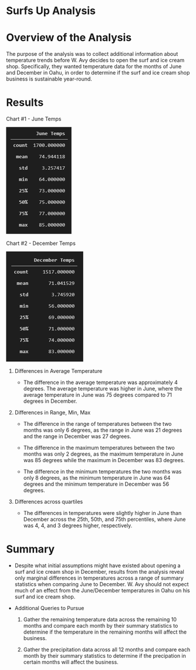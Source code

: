 # Surfs Up Analysis

# Overview of the Analysis

The purpose of the analysis was to collect additional information about temperature trends before W. Avy decides to open the surf and ice cream shop. Specifically, they wanted temperature data for the months of June and December in Oahu, in order to determine if the surf and ice cream shop business is sustainable year-round.

# Results

Chart #1 - June Temps

![](Screenshots/JuneTemps.png)

Chart #2 - December Temps

![](Screenshots/DecemberTemps.png)

1) Differences in Average Temperature

    - The difference in the average temperature was approximately 4 degrees. The average temperature was higher in June, where the average temperature in June was 75 degrees compared to 71 degrees in December.

2) Differences in Range, Min, Max

    - The difference in the range of temperatures between the two months was only 6 degrees, as the range in June was 21 degrees and the range in December was 27 degrees.

    - The difference in the maximum temperatures between the two months was only 2 degrees, as the maximum temperature in June was 85 degrees while the maximum in December was 83 degrees.

    - The difference in the minimum temperatures the two months was only 8 degrees, as the minimum temperature in June was 64 degrees and the minimum temperature in December was 56 degrees.

3) Differences across quartiles

    - The differences in temperatures were slightly higher in June than December across the 25th, 50th, and 75th percentiles, where June was 4, 4, and 3 degrees higher, respectively.

# Summary

- Despite what initial assumptions might have existed about opening a surf and ice cream shop in December, results from the analysis reveal only marginal differences in temperatures across a range of summary statistics when comparing June to December. W. Avy should not expect much of an effect from the June/December temperatures in Oahu on his surf and ice cream shop.

- Additional Queries to Pursue

    1) Gather the remaining temperature data across the remaining 10 months and compare each month by their summary statistics to determine if the temperature in the remaining months will affect the business.

    2) Gather the precipitation data across all 12 months and compare each month by their summary statistics to determine if the precipation in certain months will affect the business.